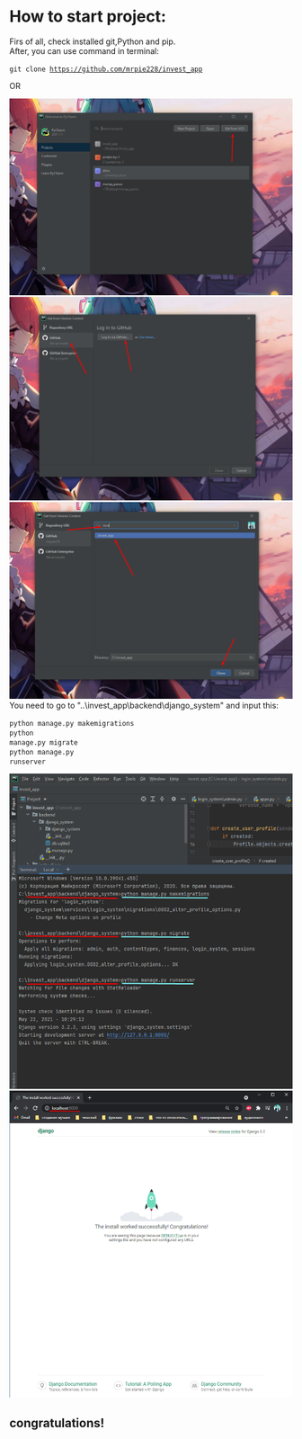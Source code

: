 <h1>How to start project:</h1>

Firs of all, check installed git,Python and pip.<br>
After, you can use command in terminal:

<code>git clone https://github.com/mrpie228/invest_app</code>

OR

<img src='instructions/Screenshot_4.png'>
<img src='instructions/Screenshot_5.png'>
<img src='instructions/Screenshot_6.png'>
You need to go to "..\invest_app\backend\django_system" and input this:<br>

<code>python manage.py makemigrations</code><br>
<code>python manage.py migrate</code><br>
<code>python manage.py runserver</code><br>

<img src='instructions/Screenshot_7.png'>
<img src='instructions/Screenshot_8.png'>
<h2>congratulations!</h2>
